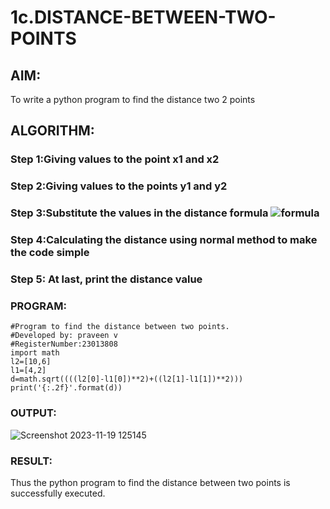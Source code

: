 # 1c.DISTANCE-BETWEEN-TWO-POINTS

## AIM:
To write a python program to find the distance two 2 points
## ALGORITHM:
### Step 1:Giving values to the point x1 and x2
### Step 2:Giving values to the points y1 and y2
### Step 3:Substitute the values in the distance formula  ![formula](/formula.JPG)
### Step 4:Calculating the distance using normal method to make the code simple 
### Step 5: At last, print the distance value
### PROGRAM:
```
#Program to find the distance between two points.
#Developed by: praveen v
#RegisterNumber:23013808
import math
l2=[10,6]
l1=[4,2]
d=math.sqrt((((l2[0]-l1[0])**2)+((l2[1]-l1[1])**2)))
print('{:.2f}'.format(d))
```
### OUTPUT:
![Screenshot 2023-11-19 125145](https://github.com/praveenv23013808/DISTANCE-BETWEEN-TWO-POINTS/assets/145824728/c936896f-bd6a-49e6-b28f-b3a644f1b18b)
### RESULT:
Thus the python program to find the distance between two points is successfully executed.
